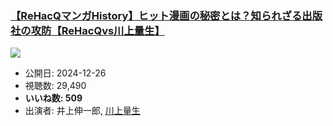 ### [【ReHacQマンガHistory】ヒット漫画の秘密とは？知られざる出版社の攻防【ReHacQvs川上量生】](https://www.youtube.com/watch?v=dFxdF4EVmAk)
[![](https://img.youtube.com/vi/dFxdF4EVmAk/sddefault.jpg)](https://www.youtube.com/watch?v=dFxdF4EVmAk)
-   公開日: 2024-12-26
-   視聴数: 29,490
-   **いいね数: 509**
-   出演者: 井上伸一郎, [川上量生](/rehacq_fan/people/川上量生 "wikilink")
